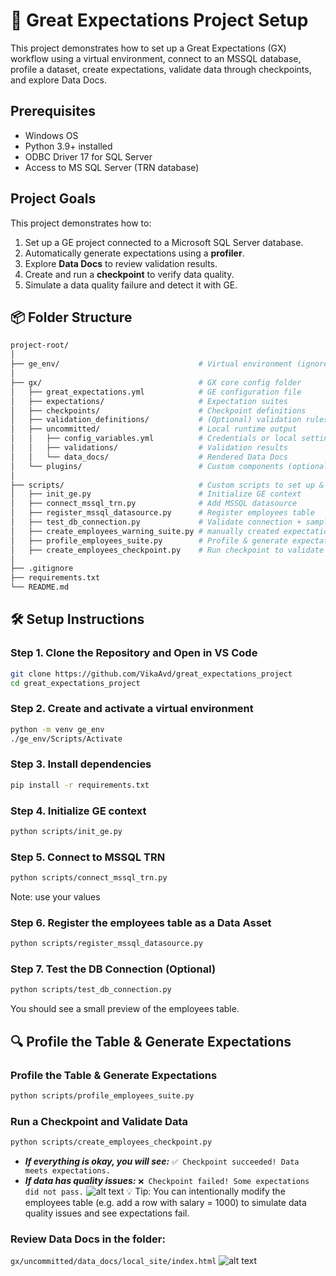 # 🧪 Great Expectations Project Setup

This project demonstrates how to set up a Great Expectations (GX) workflow using a virtual environment, connect to an MSSQL database, profile a dataset, create expectations, validate data through checkpoints, and explore Data Docs.

##  Prerequisites
 - Windows OS
 - Python 3.9+ installed
 - ODBC Driver 17 for SQL Server
 - Access to MS SQL Server (TRN database)

## Project Goals

This project demonstrates how to:
1. Set up a GE project connected to a Microsoft SQL Server database.
2. Automatically generate expectations using a **profiler**.
3. Explore **Data Docs** to review validation results.
4. Create and run a **checkpoint** to verify data quality.
5. Simulate a data quality failure and detect it with GE.

## 📦 Folder Structure

```bash
project-root/
│
├── ge_env/                               # Virtual environment (ignored in Git)
│
├── gx/                                   # GX core config folder
│   ├── great_expectations.yml            # GE configuration file
│   ├── expectations/                     # Expectation suites
│   ├── checkpoints/                      # Checkpoint definitions
│   ├── validation_definitions/           # (Optional) validation rules
│   ├── uncommitted/                      # Local runtime output 
│   │   ├── config_variables.yml          # Credentials or local settings
│   │   ├── validations/                  # Validation results
│   │   └── data_docs/                    # Rendered Data Docs
│   └── plugins/                          # Custom components (optional)
│
├── scripts/                              # Custom scripts to set up & run checks
│   ├── init_ge.py                        # Initialize GE context
│   ├── connect_mssql_trn.py              # Add MSSQL datasource
│   ├── register_mssql_datasource.py      # Register employees table
│   ├── test_db_connection.py             # Validate connection + sample query
│   ├── create_employees_warning_suite.py # manually created expectations for testing purpose
│   ├── profile_employees_suite.py        # Profile & generate expectations
│   ├── create_employees_checkpoint.py    # Run checkpoint to validate data
│
├── .gitignore
├── requirements.txt
└── README.md
```

## 🛠 Setup Instructions
### Step 1. Clone the Repository and Open in VS Code
```bash
git clone https://github.com/VikaAvd/great_expectations_project
cd great_expectations_project
```
### Step 2. Create and activate a virtual environment
```bash
python -m venv ge_env
./ge_env/Scripts/Activate    
```
### Step 3. Install dependencies
```bash
pip install -r requirements.txt
```
### Step 4. Initialize GE context
```bash
python scripts/init_ge.py
```
### Step 5. Connect to MSSQL TRN
```bash
python scripts/connect_mssql_trn.py
```
Note: use your values
### Step 6. Register the employees table as a Data Asset
```bash
python scripts/register_mssql_datasource.py
```
### Step 7. Test the DB Connection (Optional)
```bash
python scripts/test_db_connection.py
```
You should see a small preview of the employees table.


## 🔍 Profile the Table & Generate Expectations
### Profile the Table & Generate Expectations
```bash
python scripts/profile_employees_suite.py
```

### Run a Checkpoint and Validate Data
```bash
python scripts/create_employees_checkpoint.py
```
 - ***If everything is okay, you will see:***
```✅ Checkpoint succeeded! Data meets expectations.```
 - ***If data has quality issues:***
```❌ Checkpoint failed! Some expectations did not pass.```
![alt text](image-1.png)
💡 Tip: You can intentionally modify the employees table (e.g. add a row with salary = 1000) to simulate data quality issues and see expectations fail.

### Review Data Docs in the folder:
```gx/uncommitted/data_docs/local_site/index.html```
![alt text](image-2.png)







